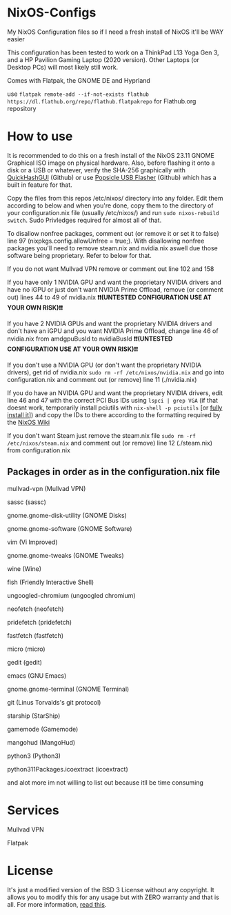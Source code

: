 # NixOS-Configs

My NixOS Configuration files so if I need a fresh install of NixOS it'll be WAY easier

This configuration has been tested to work on a ThinkPad L13 Yoga Gen 3, and a HP Pavilion Gaming Laptop (2020 version). Other Laptops (or Desktop PCs) will most likely still work.

Comes with Flatpak, the GNOME DE and Hyprland

use `flatpak remote-add --if-not-exists flathub https://dl.flathub.org/repo/flathub.flatpakrepo` for Flathub.org repository

# How to use
It is recommended to do this on a fresh install of the NixOS 23.11 GNOME Graphical ISO image on physical hardware. Also, before flashing it onto a disk or a USB or whatever, verify the SHA-256 graphically with [QuickHashGUI](https://github.com/tedsmith/quickhash) (Github) or use [Popsicle USB Flasher](https://github.com/pop-os/popsicle) (Github) which has a built in feature for that.

Copy the files from this repos /etc/nixos/ directory into any folder. Edit them according to below and when you're done, copy them to the directory of your configuration.nix file (usually /etc/nixos/) and run `sudo nixos-rebuild switch`. Sudo Privledges required for almost all of that.

To disallow nonfree packages, comment out (or remove it or set it to false) line 97 (nixpkgs.config.allowUnfree = true;). With disallowing nonfree packages you'll need to remove steam.nix and nvidia.nix aswell due those software being proprietary. Refer to below for that.

If you do not want Mullvad VPN remove or comment out line 102 and 158

If you have only 1 NVIDIA GPU and want the proprietary NVIDIA drivers and have no iGPU or just don't want NVIDIA Prime Offload, remove (or comment out) lines 44 to 49 of nvidia.nix **❗❗(UNTESTED CONFIGURATION USE AT YOUR OWN RISK)❗❗**

If you have 2 NVIDIA GPUs and want the proprietary NVIDIA drivers and don't have an iGPU and you want NVIDIA Prime Offload, change line 46 of nvidia.nix from amdgpuBusId to nvidiaBusId **❗❗(UNTESTED CONFIGURATION USE AT YOUR OWN RISK)❗❗**

If you don't use a NVIDIA GPU (or don't want the proprietary NVIDIA drivers), get rid of nvidia.nix `sudo rm -rf /etc/nixos/nvidia.nix` and go into configuration.nix and comment out (or remove) line 11 (./nvidia.nix) 

If you do have an NVIDIA GPU and want the proprietary NVIDIA drivers, edit line 46 and 47 with the correct PCI Bus IDs using `lspci | grep VGA` (if that doesnt work, temporarily install pciutils with `nix-shell -p pciutils` [or [fully install it](https://search.nixos.org/packages?channel=23.11&show=pciutils&from=0&size=50&sort=relevance&type=packages&query=pciutils)]) and copy the IDs to there according to the formatting required by the [NixOS Wiki](https://nixos.wiki/wiki/Nvidia)

If you don't want Steam just remove the steam.nix file `sudo rm -rf /etc/nixos/steam.nix` and comment out (or remove) line 12 (./steam.nix) from configuration.nix
## Packages in order as in the configuration.nix file
mullvad-vpn (Mullvad VPN)

sassc (sassc)

gnome.gnome-disk-utility (GNOME Disks)

gnome.gnome-software (GNOME Software)

vim (Vi Improved)

gnome.gnome-tweaks (GNOME Tweaks)

wine (Wine)

fish (Friendly Interactive Shell)

ungoogled-chromium (ungoogled chromium)

neofetch (neofetch)

pridefetch (pridefetch)

fastfetch (fastfetch)

micro (micro)

gedit (gedit)

emacs (GNU Emacs)

gnome.gnome-terminal (GNOME Terminal)

git (Linus Torvalds's git protocol)

starship (StarShip)

gamemode (Gamemode)

mangohud (MangoHud)

python3 (Python3)

python311Packages.icoextract (icoextract)

and alot more im not willing to list out because itll be time consuming

# Services
Mullvad VPN

Flatpak

# License
It's just a modified version of the BSD 3 License without any copyright. It allows you to modify this for any usage but with ZERO warranty and that is all. For more information, [read this](https://github.com/fortunef/NixOS-Configs/blob/main/LICENSE).
